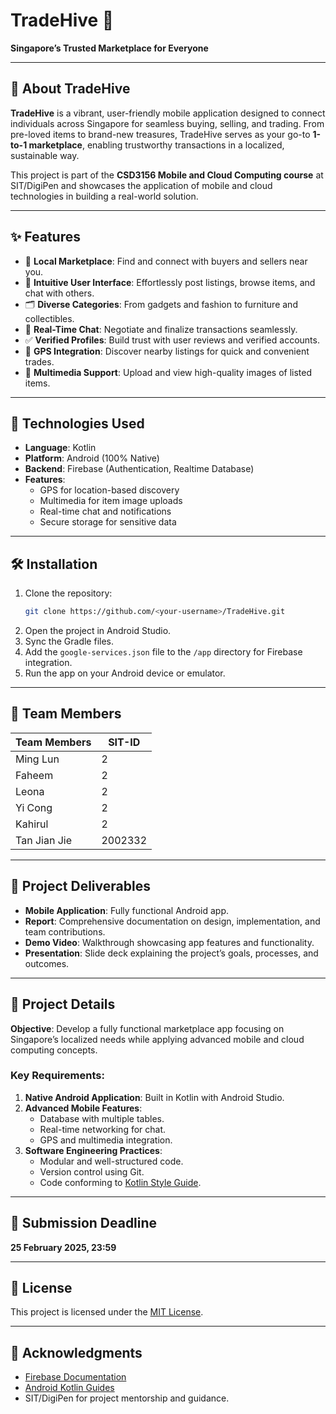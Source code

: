 
# TradeHive 🐝  
**Singapore’s Trusted Marketplace for Everyone**

---

## 📖 About TradeHive  
**TradeHive** is a vibrant, user-friendly mobile application designed to connect individuals across Singapore for seamless buying, selling, and trading. From pre-loved items to brand-new treasures, TradeHive serves as your go-to **1-to-1 marketplace**, enabling trustworthy transactions in a localized, sustainable way.

This project is part of the **CSD3156 Mobile and Cloud Computing course** at SIT/DigiPen and showcases the application of mobile and cloud technologies in building a real-world solution.

---

## ✨ Features  
- 🛒 **Local Marketplace**: Find and connect with buyers and sellers near you.  
- 📱 **Intuitive User Interface**: Effortlessly post listings, browse items, and chat with others.  
- 🗂️ **Diverse Categories**: From gadgets and fashion to furniture and collectibles.  
- 💬 **Real-Time Chat**: Negotiate and finalize transactions seamlessly.  
- ✅ **Verified Profiles**: Build trust with user reviews and verified accounts.  
- 📍 **GPS Integration**: Discover nearby listings for quick and convenient trades.  
- 📸 **Multimedia Support**: Upload and view high-quality images of listed items.  

---

## 🚀 Technologies Used  
- **Language**: Kotlin  
- **Platform**: Android (100% Native)  
- **Backend**: Firebase (Authentication, Realtime Database)  
- **Features**:  
  - GPS for location-based discovery  
  - Multimedia for item image uploads  
  - Real-time chat and notifications  
  - Secure storage for sensitive data  

---

## 🛠️ Installation  
1. Clone the repository:  
   ```bash
   git clone https://github.com/<your-username>/TradeHive.git
   ```
2. Open the project in Android Studio.  
3. Sync the Gradle files.  
4. Add the `google-services.json` file to the `/app` directory for Firebase integration.  
5. Run the app on your Android device or emulator.  

---

## 📌 Team Members  
| Team Members  | SIT-ID    |  
|---------------|-----------|  
| Ming Lun      | 2         |  
| Faheem        | 2         |  
| Leona         | 2         |  
| Yi Cong       | 2         |  
| Kahirul       | 2         |  
| Tan Jian Jie  | 2002332   |  

---

## 📃 Project Deliverables  
- **Mobile Application**: Fully functional Android app.  
- **Report**: Comprehensive documentation on design, implementation, and team contributions.  
- **Demo Video**: Walkthrough showcasing app features and functionality.  
- **Presentation**: Slide deck explaining the project’s goals, processes, and outcomes.

---

## 📌 Project Details  
**Objective**: Develop a fully functional marketplace app focusing on Singapore’s localized needs while applying advanced mobile and cloud computing concepts.

### Key Requirements:
1. **Native Android Application**: Built in Kotlin with Android Studio.  
2. **Advanced Mobile Features**:  
   - Database with multiple tables.  
   - Real-time networking for chat.  
   - GPS and multimedia integration.  
3. **Software Engineering Practices**:  
   - Modular and well-structured code.  
   - Version control using Git.  
   - Code conforming to [Kotlin Style Guide](https://developer.android.com/kotlin/style-guide).

---

## 📅 Submission Deadline  
**25 February 2025, 23:59**  

---

## 📄 License  
This project is licensed under the [MIT License](LICENSE).

---

## 🤝 Acknowledgments  
- [Firebase Documentation](https://firebase.google.com/docs)  
- [Android Kotlin Guides](https://developer.android.com/kotlin)  
- SIT/DigiPen for project mentorship and guidance.  
